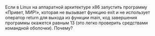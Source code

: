 Если в Linux на аппаратной архитектуре x86 запустить программу «Привет, МИР!»,
которая не вызывает функцию exit и не использует оператор return для выхода из функции main,
код завершения программы окажется равным 13 (это легко проверить средствами командной оболочки).
Почему?